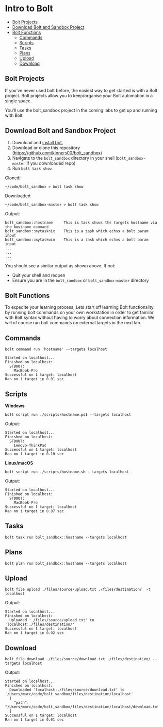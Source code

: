 # Intro to Bolt

- [Bolt Projects](#bolt-projects)
- [Download Bolt and Sandbox Project](#download-bolt-and-sandbox-project)
- [Bolt Functions](#bolt-functions)
    - [Commands](#commands)
    - [Scripts](#scripts)
    - [Tasks](#tasks)
    - [Plans](#plans)
    - [Upload](#upload)
    - [Download](#download)

## Bolt Projects

If you've never used bolt before, the easiest way to get started is with a Bolt project. Bolt projects allow you to keep/organise your Bolt automation in a single space.

You'll use the bolt_sandbox project in the coming labs to get up and running with Bolt.

## Download Bolt and Sandbox Project

1. Download and [install bolt](https://puppet.com/docs/bolt/latest/bolt_installing.html)
2. Download or clone this repository (https://github.com/kinners00/bolt_sandbox)
3. Navigate to the ```bolt_sandbox``` directory in your shell (```bolt_sandbox-master``` if you downloaded repo)
4. Run ```bolt task show``` 

Cloned:
```
~/code/bolt_sandbox > bolt task show
```

Downloaded:
```
~/code/bolt_sandbox-master > bolt task show
```

Output:
```
bolt_sandbox::hostname     This is task shows the targets hostname via the hostname command
bolt_sandbox::mytasknix    This is a task which echos a bolt param input
bolt_sandbox::mytaskwin    This is a task which echos a bolt param input
...
...
...
```

You should see a similar output as shown above. If not:

- Quit your shell and reopen
- Ensure you are in the ```bolt_sandbox``` or ```bolt_sandbox-master``` directory

## Bolt Functions

To expedite your learning process, Lets start off learning Bolt functionality by running bolt commands on your own workstation in order to get familar with Bolt syntax without having to worry about connection information. We will of course run bolt commands on external targets in the next lab.

## Commands

```
bolt command run 'hostname' --targets localhost
```

```
Started on localhost...
Finished on localhost:
  STDOUT:
    MacBook-Pro
Successful on 1 target: localhost
Ran on 1 target in 0.01 sec
```

## Scripts

**Windows**

```
bolt script run ./scripts/hostname.ps1 --targets localhost
```

Output:
```
Started on localhost...
Finished on localhost:
  STDOUT:
    Lenovo-ThinkPad
Successful on 1 target: localhost
Ran on 1 target in 0.10 sec
```

**Linux/macOS**

```
bolt script run ./scripts/hostname.sh --targets localhost
```

Output:
```
Started on localhost...
Finished on localhost:
  STDOUT:
    MacBook-Pro
Successful on 1 target: localhost
Ran on 1 target in 0.07 sec
```

## Tasks

```
bolt task run bolt_sandbox::hostname --targets localhost
```

## Plans

```
bolt plan run bolt_sandbox::hostname --targets localhost
```

## Upload

```
bolt file upload ./files/source/upload.txt ./files/destination/  -t localhost
```

Output:
```
Started on localhost...
Finished on localhost:
  Uploaded './files/source/upload.txt' to 'localhost:./files/destination/'
Successful on 1 target: localhost
Ran on 1 target in 0.02 sec
```

## Download

```
bolt file download ./files/source/download.txt ./files/destination/ --targets localhost
```

Output:
```
Started on localhost...
Finished on localhost:
  Downloaded 'localhost:./files/source/download.txt' to '/Users/marc/code/bolt_sandbox/files/destination/localhost'
  {
    "path": "/Users/marc/code/bolt_sandbox/files/destination/localhost/download.txt"
  }
Successful on 1 target: localhost
Ran on 1 target in 0.01 sec
```

